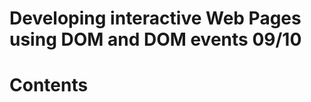 <!-- omit in toc -->
# Developing interactive Web Pages using DOM and DOM events 09/10

<!-- omit in toc -->
# Contents
